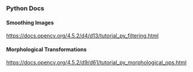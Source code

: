 ### Python Docs

#### Smoothing Images
https://docs.opencv.org/4.5.2/d4/d13/tutorial_py_filtering.html

#### Morphological Transformations
https://docs.opencv.org/4.5.2/d9/d61/tutorial_py_morphological_ops.html